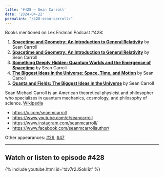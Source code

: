 ```yaml
---
title: '#428 – Sean Carroll'
date: '2024-04-22'
permalink: "/428-sean-carroll/"
---
```


Books mentioned on Lex Fridman Podcast #428:

1. <b><a href="https://amzn.to/4da0UDL" target="_blank" rel="sponsored noopener noreferrer">Spacetime and Geometry: An Introduction to General Relativity</a></b> by Sean Carroll
2. <b><a href="https://amzn.to/4b0R5XD" target="_blank" rel="sponsored noopener noreferrer">Spacetime and Geometry: An Introduction to General Relativity</a></b> by Sean Carroll
3. <b><a href="https://amzn.to/4d8zRZC" target="_blank" rel="sponsored noopener noreferrer">Something Deeply Hidden: Quantum Worlds and the Emergence of Spacetime</a></b> by Sean Carroll
4. <b><a href="https://amzn.to/4bamOoV" target="_blank" rel="sponsored noopener noreferrer">The Biggest Ideas in the Universe: Space, Time, and Motion</a></b> by Sean Carroll
5. <b><a href="https://amzn.to/3xPMjgQ" target="_blank" rel="sponsored noopener noreferrer">Quanta and Fields: The Biggest Ideas in the Universe</a></b> by Sean Carroll

<!--more-->

Sean Michael Carroll is an American theoretical physicist and philosopher who specializes in quantum mechanics, cosmology, and philosophy of science. <a href="https://en.wikipedia.org/wiki/Sean_M._Carroll" target="_blank">Wikipedia</a>

- <a href="https://x.com/seanmcarroll" target="_blank">https://x.com/seanmcarroll</a>
- <a href="https://www.youtube.com/c/seancarroll" target="_blank">https://www.youtube.com/c/seancarroll</a>
- <a href="https://www.instagram.com/seanmcarroll/" target="_blank">https://www.instagram.com/seanmcarroll/</a>
- <a href="https://www.facebook.com/seanmcarrollauthor/" target="_blank">https://www.facebook.com/seanmcarrollauthor/</a>

Other appearances: [\#26](/26-sean-carroll/), [\#47](/47-sean-carroll/)

- - - - - -

## Watch or listen to episode #428

{% include youtube.html id='tdv7r2JSokI&t' %}
